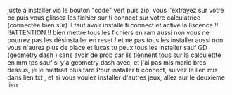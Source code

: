 juste à installer via le bouton "code" vert puis zip, vous l'extrayez sur votre pc puis vous glissez les fichier sur ti connect sur votre calculatrice (connectée bien sûr) 
il faut avoir installé ti connect et activé la liscence !!
!!ATTENTION !! bien mettre tous les fichiers en ram aussi non vous ne pourrez pas les désinstaller en reset ! et ne pas tous les installer aussi non vous n'aurez plus de place 
et lucas tu peux tous les installer sauf GD (geometry dash ) sans avoir de prob car ils tiennent tous sur la calculettte en mm tps sauf si y'a geometry dash avec, 
et j'ai pas mis mario bros dessus, je le mettrait plus tard 
Pour installer ti connect, suivez le lien mis dans lien.txt , et si vous voulez installer d'autres jeux, allez sur le deuxième lien 
